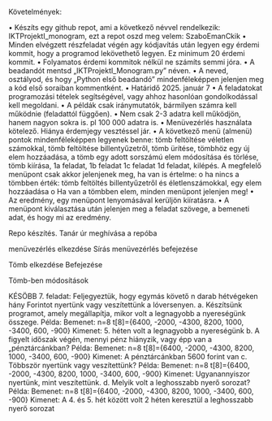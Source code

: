 Követelmények:


• Készíts egy github repot, ami a következő névvel rendelkezik: 
IKTProjektI_monogram, ezt a repot oszd meg velem: SzaboEmanCkik
• Minden elvégzett részfeladat végén agy kódjavítás után legyen egy érdemi
kommit, hogy a programod lekövethető legyen. Ez minimum 20 érdemi kommit.
• Folyamatos érdemi kommitok nélkül ne számíts semmi jóra. 
• A beadandót mentsd „IKTProjektI_Monogram.py” néven.
• A neved, osztályod, és hogy „Python első beadandó” mindenféleképpen jelenjen 
meg a kód első soraiban kommentként.
• Határidő 2025. január 7 
• A feladatokat programozási tételek segítségével, vagy ahhoz hasonlóan 
gondolkodással kell megoldani.
• A példák csak iránymutatók, bármilyen számra kell működnie (feladattól 
függően).
• Nem csak 2-3 adatra kell működjön, hanem nagyon sokra is. pl 100 000 adatra is.
• Menüvezérlés használata kötelező. Hiánya érdemjegy vesztéssel jár.
• A következő menü (almenü) pontok mindenféleképpen legyenek benne: tömb 
feltöltése véletlen számokkal, tömb feltöltése billentyűzetről, tömb ürítése, 
tömbhöz egy új elem hozzáadása, a tömb egy adott sorszámú elem módosítása és 
törlése, tömb kiírása, 1a feladat, 1b feladat 1c feladat 1d feladat, kilépés. A 
megfelelő menüpont csak akkor jelenjenek meg, ha van is értelme:
  o ha nincs a tömbben érték: tömb feltöltés billentyűzetről és életlenszámokkal, egy elem hozzáadása
  o Ha van a tömbben elem, minden menüpont jelenjen meg!
• Az eredmény, egy menüpont lenyomásával kerüljön kiíratásra. 
• A menüpont kiválasztása után jelenjen meg a feladat szövege, a bemeneti adat, és hogy mi az eredmény. 

























Repo készítés.
Tanár úr meghívása a repóba

menüvezérlés elkezdése
Sírás
menüvezérlés befejezése

Tömb elkezdése
Befejezése

Tömb-ben módosítások




KÉSÖBB
7. feladat: Feljegyeztük, hogy egymás követő n darab hétvégeken hány Forintot 
nyertünk vagy veszítettünk a lóversenyen. 
a. Készítsünk programot, amely megállapítja, mikor volt a legnagyobb a 
nyereségünk összege. 
Példa: 
Bemenet: 
n=8 t[8]={6400, -2000, -4300, 8200, 1000, -3400, 600, -900} 
Kimenet: 5. héten volt a legnagyobb a nyereségünk
b. A figyelt időszak végén, mennyi pénz hiányzik, vagy épp van a 
„pénztárcánkban?
Példa: 
Bemenet: 
n=8 t[8]={6400, -2000, -4300, 8200, 1000, -3400, 600, -900} 
Kimenet: A pénztárcánkban 5600 forint van
c. Többször nyertünk vagy veszítettünk?
Példa: 
Bemenet: 
n=8 t[8]={6400, -2000, -4300, 8200, 1000, -3400, 600, -900} 
Kimenet: Ugyanannyiszor nyertünk, mint veszítettünk.
d. Melyik volt a leghosszabb nyerő sorozat?
Példa: 
Bemenet: 
n=8 t[8]={6400, -2000, -4300, 8200, 1000, -3400, 600, -900} 
Kimenet: A 4. és 5. hét között volt 2 héten keresztül a leghosszabb nyerő sorozat

